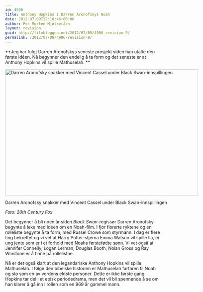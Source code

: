 ```yaml
---
id: 4996
title: Anthony Hopkins i Darren Aronofskys Noah
date: 2012-07-09T22:18:46+00:00
author: Per Morten Mjølkeråen
layout: revision
guid: http://filmbloggen.net/2012/07/09/4986-revision-9/
permalink: /2012/07/09/4986-revision-9/
---
```

**Jeg har fulgt Darren Aronofskys seneste prosjekt siden han utalte den første idéen. Nå begynner den endelig å ta form og det seneste er at Anthony Hopkins vil spille Mathuselah. **

<div id="attachment_4987" style="width: 650px" class="wp-caption alignnone">
  <a href="http://filmbloggen.net/?attachment_id=4987" rel="attachment wp-att-4987"><img class="size-full wp-image-4987" src="http://filmbloggen.net/wp-content/uploads//2012/07/41.jpg" alt="Darren Aronofsky snakker med Vincent Cassel under Black Swan-innspillingen" width="620" height="406" /></a> 
  
  <p class="wp-caption-text">
    Darren Aronofsky snakker med Vincent Cassel under Black Swan-innspillingen
  </p>
</div>

_Foto: 20th Century Fox_

Det begynner å bli noen år siden _Black Swan_-regissør Darren Aronofsky begynte å leke med idéen om en Noah-film. I fjor florerte ryktene og en rolleliste begynte å ta form, med Russel Crowe som styrmann. I dag er flere ting bekreftet og vi vet at Harry Potter-stjerna Emma Watson vil spille Ila, ei ung jente som er i et forhold med Noahs førstefødte sønn. Vi vet også at Jennifer Connelly, Logan Lerman, Douglas Booth, Nolan Gross og Ray Winstone er å finne på rollelistne.

Nå er det også klart at den legandariske Anthony Hopkins vil spille Mathuselah. I følge den bibelske historien er Mathuselah farfaren til Noah og sto som en av verdens eldste personer. Dette er ikke første gang Hopkins tar del i et episk periodedrama, men det vil bli spennende å se om han klarer å gå inn i rollen som en 969 år gammel mann.